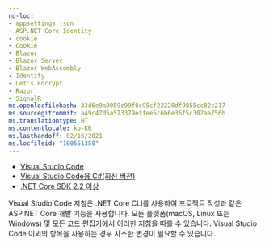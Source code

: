 ```yaml
---
no-loc:
- appsettings.json
- ASP.NET Core Identity
- cookie
- Cookie
- Blazor
- Blazor Server
- Blazor WebAssembly
- Identity
- Let's Encrypt
- Razor
- SignalR
ms.openlocfilehash: 33d6e9a9059c99f8c95cf22220df9855cc82c217
ms.sourcegitcommit: a49c47d5a573379effee5c6b6e36f5c302aa756b
ms.translationtype: HT
ms.contentlocale: ko-KR
ms.lasthandoff: 02/16/2021
ms.locfileid: "100551350"
---
```

* [Visual Studio Code](https://code.visualstudio.com/download)
* [Visual Studio Code용 C#(최신 버전)](https://marketplace.visualstudio.com/items?itemName=ms-dotnettools.csharp)
* [.NET Core SDK 2.2 이상](https://dotnet.microsoft.com/download/dotnet-core)

Visual Studio Code 지침은 .NET Core CLI를 사용하여 프로젝트 작성과 같은 ASP.NET Core 개발 기능을 사용합니다. 모든 플랫폼(macOS, Linux 또는 Windows) 및 모든 코드 편집기에서 이러한 지침을 따를 수 있습니다. Visual Studio Code 이외의 항목을 사용하는 경우 사소한 변경이 필요할 수 있습니다.
